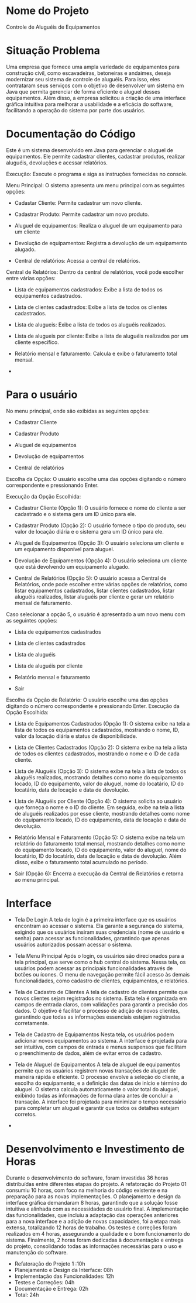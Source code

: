 # Nome do Projeto
Controle de Aluguéis de Equipamentos

# Situação Problema
Uma empresa que fornece uma ampla variedade de equipamentos para construção civil, como escavadeiras, betoneiras e andaimes, deseja modernizar seu sistema de controle de aluguéis. Para isso, eles contrataram seus serviços com o objetivo de desenvolver um sistema em Java que permita gerenciar de forma eficiente o aluguel desses equipamentos. Além disso, a empresa solicitou a criação de uma interface gráfica intuitiva para melhorar a usabilidade e a eficácia do software, facilitando a operação do sistema por parte dos usuários.

# Documentação do Código
Este é um sistema desenvolvido em Java para gerenciar o aluguel de equipamentos. Ele permite cadastrar clientes, cadastrar produtos, realizar aluguéis, devoluções e acessar relatórios.

Execução: Execute o programa e siga as instruções fornecidas no console.

Menu Principal: O sistema apresenta um menu principal com as seguintes opções:

- Cadastar Cliente: Permite cadastrar um novo cliente.

- Cadastrar Produto: Permite cadastrar um novo produto.

- Aluguel de equipamentos: Realiza o aluguel de um equipamento para um cliente

- Devolução de equipamentos: Registra a devolução de um equipamento alugado.
  
- Central de relatórios: Acessa a central de relatórios.

Central de Relatórios: Dentro da central de relatórios, você pode escolher entre várias opções:

- Lista de equipamentos cadastrados: Exibe a lista de todos os equipamentos cadastrados.

- Lista de clientes cadastrados: Exibe a lista de todos os clientes cadastrados.

- Lista de alugueis: Exibe a lista de todos os aluguéis realizados.

- Lista de alugueis por cliente: Exibe a lista de aluguéis realizados por um cliente específico.

- Relatório mensal e faturamento: Calcula e exibe o faturamento total mensal.
- 

# Para o usuário
No menu principal, onde são exibidas as seguintes opções:

- Cadastrar Cliente
  
- Cadastrar Produto
  
- Aluguel de equipamentos
  
- Devolução de equipamentos
  
- Central de relatórios

Escolha da Opção: O usuário escolhe uma das opções digitando o número correspondente e pressionando Enter.

Execução da Opção Escolhida:

- Cadastrar Cliente (Opção 1): O usuário fornece o nome do cliente a ser cadastrado e o sistema gera um ID único para ele.

- Cadastrar Produto (Opção 2): O usuário fornece o tipo do produto, seu valor de locação diária e o sistema gera um ID único para ele.

- Aluguel de Equipamentos (Opção 3): O usuário seleciona um cliente e um equipamento disponível para aluguel.

- Devolução de Equipamentos (Opção 4): O usuário seleciona um cliente que está devolvendo um equipamento alugado.

- Central de Relatórios (Opção 5): O usuário acessa a Central de Relatórios, onde pode escolher entre várias opções de relatórios, como listar equipamentos cadastrados, listar clientes cadastrados, listar aluguéis realizados, listar aluguéis por cliente e gerar um relatório mensal de faturamento.


Caso selecionar a opção 5, o usuário é apresentado a um novo menu com as seguintes opções:

- Lista de equipamentos cadastrados

- Lista de clientes cadastrados

- Lista de aluguéis

- Lista de aluguéis por cliente

- Relatório mensal e faturamento

- Sair

Escolha da Opção de Relatório: O usuário escolhe uma das opções digitando o número correspondente e pressionando Enter.
Execução da Opção Escolhida:

- Lista de Equipamentos Cadastrados (Opção 1): O sistema exibe na tela a lista de todos os equipamentos cadastrados, mostrando o nome, ID, valor da locação diária e status de disponibilidade.

- Lista de Clientes Cadastrados (Opção 2): O sistema exibe na tela a lista de todos os clientes cadastrados, mostrando o nome e o ID de cada cliente.

- Lista de Aluguéis (Opção 3): O sistema exibe na tela a lista de todos os aluguéis realizados, mostrando detalhes como nome do equipamento locado, ID do equipamento, valor do aluguel, nome do locatário, ID do locatário, data de locação e data de devolução.

- Lista de Aluguéis por Cliente (Opção 4): O sistema solicita ao usuário que forneça o nome e o ID do cliente. Em seguida, exibe na tela a lista de aluguéis realizados por esse cliente, mostrando detalhes como nome do equipamento locado, ID do equipamento, data de locação e data de devolução.

- Relatório Mensal e Faturamento (Opção 5): O sistema exibe na tela um relatório do faturamento total mensal, mostrando detalhes como nome do equipamento locado, ID do equipamento, valor do aluguel, nome do locatário, ID do locatário, data de locação e data de devolução. Além disso, exibe o faturamento total acumulado no período.

- Sair (Opção 6): Encerra a execução da Central de Relatórios e retorna ao menu principal.
  
# Interface

- Tela De Login
  A tela de login é a primeira interface que os usuários encontram ao acessar o sistema. Ela garante a segurança do sistema, exigindo que os usuários insiram suas credenciais (nome de usuário e senha) para acessar as funcionalidades, garantindo que apenas usuários autorizados possam acessar o sistema.

- Tela Menu Principal
    Após o login, os usuários são direcionados para a tela principal, que serve como o hub central do sistema. Nessa tela, os usuários podem acessar as principais funcionalidades através de botões ou ícones. O menu de navegação permite fácil acesso às demais funcionalidades, como cadastro de clientes, equipamentos, e relatórios.

- Tela de Cadastro de Clientes
    A tela de cadastro de clientes permite que novos clientes sejam registrados no sistema. Esta tela é organizada em campos de entrada claros, com validações para garantir a precisão dos dados. O objetivo é facilitar o processo de adição de novos clientes, garantindo que todas as informações essenciais estejam registradas corretamente.

- Tela de Cadastro de Equipamentos
    Nesta tela, os usuários podem adicionar novos equipamentos ao sistema. A interface é projetada para ser intuitiva, com campos de entrada e menus suspensos que facilitam o preenchimento de dados, além de evitar erros de cadastro.

- Tela de Aluguel de Equipamentos
  A tela de aluguel de equipamentos permite que os usuários registrem novas transações de aluguel de maneira rápida e eficiente. O processo envolve a seleção do cliente, a escolha do equipamento, e a definição das datas de início e término do aluguel. O sistema calcula automaticamente o valor total do aluguel, exibindo todas as informações de forma clara antes de concluir a transação. A interface foi projetada para minimizar o tempo necessário para completar um aluguel e garantir que todos os detalhes estejam corretos.

- 



# Desenvolvimento e Investimento de Horas

Durante o desenvolvimento do software, foram investidas 36 horas distribuídas entre diferentes etapas do projeto. A refatoração do Projeto 01 consumiu 10 horas, com foco na melhoria do código existente e na preparação para as novas implementações. O planejamento e design da interface gráfica demandaram 8 horas, garantindo que a solução fosse intuitiva e alinhada com as necessidades do usuário final. A implementação das funcionalidades, que incluiu a adaptação das operações anteriores para a nova interface e a adição de novas capacidades, foi a etapa mais extensa, totalizando 12 horas de trabalho. Os testes e correções foram realizados em 4 horas, assegurando a qualidade e o bom funcionamento do sistema. Finalmente, 2 horas foram dedicadas à documentação e entrega do projeto, consolidando todas as informações necessárias para o uso e manutenção do software.

- Refatoração do Projeto 1 :10h
- Planejamento e Design da Interface:   08h
- Implementação das Funcionalidades:   12h
- Testes e Correções:   04h
- Documentação e Entrega:   02h
- Total:   24h
